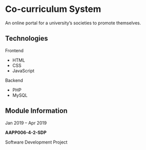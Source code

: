 # Co-curriculum System
An online portal for a university’s societies to promote themselves.

## Technologies
Frontend
* HTML
* CSS
* JavaScript

Backend
* PHP
* MySQL

## Module Information
Jan 2019 – Apr 2019

**AAPP006-4-2-SDP**

Software Development Project
